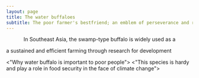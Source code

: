 ```yaml
---
layout: page
title: The water buffaloes
subtitle: The poor farmer's bestfriend; an emblem of perseverance and resiliency
---
```


<p align="center">
In Southeast Asia, the swamp-type buffalo is widely used as a 
</p>

a sustained and efficient farming through research for development


<"Why water buffalo is important to poor people">
<"This species is hardy and play a role in food security in the face of climate change">